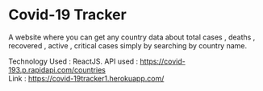 # Covid-19 Tracker 

A website where you can get any country data about total cases , deaths , recovered , active , critical cases simply by searching by country name. 

Technology Used : ReactJS. 
API used : https://covid-193.p.rapidapi.com/countries  
Link : https://covid-19tracker1.herokuapp.com/  
